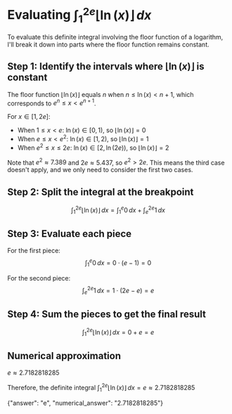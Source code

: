 # Evaluating $\int_1^{2e}\lfloor\ln(x)\rfloor\, dx$

To evaluate this definite integral involving the floor function of a logarithm, I'll break it down into parts where the floor function remains constant.

## Step 1: Identify the intervals where $\lfloor\ln(x)\rfloor$ is constant

The floor function $\lfloor\ln(x)\rfloor$ equals $n$ when $n \leq \ln(x) < n+1$, which corresponds to $e^n \leq x < e^{n+1}$.

For $x \in [1, 2e]$:
- When $1 \leq x < e$: $\ln(x) \in [0, 1)$, so $\lfloor\ln(x)\rfloor = 0$
- When $e \leq x < e^2$: $\ln(x) \in [1, 2)$, so $\lfloor\ln(x)\rfloor = 1$
- When $e^2 \leq x \leq 2e$: $\ln(x) \in [2, \ln(2e))$, so $\lfloor\ln(x)\rfloor = 2$

Note that $e^2 \approx 7.389$ and $2e \approx 5.437$, so $e^2 > 2e$. This means the third case doesn't apply, and we only need to consider the first two cases.

## Step 2: Split the integral at the breakpoint

$$\int_1^{2e}\lfloor\ln(x)\rfloor\, dx = \int_1^e 0\, dx + \int_e^{2e} 1\, dx$$

## Step 3: Evaluate each piece

For the first piece:
$$\int_1^e 0\, dx = 0 \cdot (e - 1) = 0$$

For the second piece:
$$\int_e^{2e} 1\, dx = 1 \cdot (2e - e) = e$$

## Step 4: Sum the pieces to get the final result

$$\int_1^{2e}\lfloor\ln(x)\rfloor\, dx = 0 + e = e$$

## Numerical approximation
$e \approx 2.7182818285$

Therefore, the definite integral $\int_1^{2e}\lfloor\ln(x)\rfloor\, dx = e \approx 2.7182818285$

{"answer": "e", "numerical_answer": "2.7182818285"}